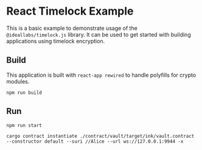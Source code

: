 # React Timelock Example

This is a basic example to demonstrate usage of the `@ideallabs/timelock.js` library. It can be used to get started with building applications using timelock encryption.

## Build

This application is built with `react-app rewired` to handle polyfills for crypto modules.

```shell
npm run build
```

## Run

```shell
npm run start
```

```shell
cargo contract instantiate ./contract/vault/target/ink/vault.contract --constructor default --suri //Alice --url ws://127.0.0.1:9944 -x
```
